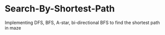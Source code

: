 # Search-By-Shortest-Path
Implementing DFS, BFS, A-star, bi-directional BFS to find the shortest path in maze
